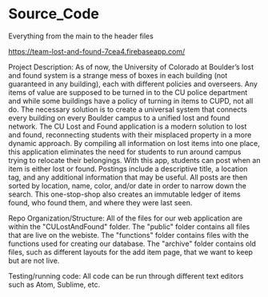 # Source_Code
Everything from the main to the header files

https://team-lost-and-found-7cea4.firebaseapp.com/

Project Description:
As of now, the University of Colorado at Boulder’s lost and found system is a strange mess of boxes in each building (not guaranteed in any building), each with different policies and overseers. Any items of value are supposed to be turned in to the CU police department and while some buildings have a policy of turning in items to CUPD, not all do. The necessary solution is to create a universal system that connects every building on every Boulder campus to a unified lost and found network. The CU Lost and Found application is a modern solution to lost and found, reconnecting students with their misplaced property in a more dynamic approach. By compiling all information on lost items into one place, this application eliminates the need for students to run around campus trying to relocate their belongings. With this app, students can post when an item is either lost or found.  Postings include a descriptive title, a location tag, and any additional information that may be useful.  All posts are then sorted by location, name, color, and/or date in order to narrow down the search. This one-stop-shop also creates an immutable ledger of items found, who found them, and where they were last seen.

Repo Organization/Structure:
All of the files for our web application are within the "CULostAndFound" folder. The "public" folder contains all files that are live on the webiste. The "functions" folder contains files with the functions used for creating our database. The "archive" folder contains old files, such as different layouts for the add item page, that we want to keep but are not live.

Testing/running code:
All code can be run through different text editors such as Atom, Sublime, etc.
